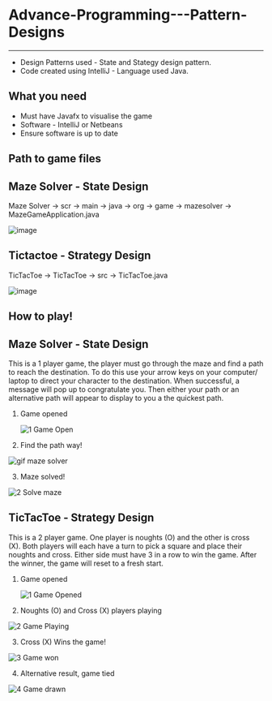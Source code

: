 # Advance-Programming---Pattern-Designs
-------------------------------------------------
* Design Patterns used - State and Stategy design pattern.
* Code created using IntelliJ - Language used Java.

What you need
-----------------
* Must have Javafx to visualise the game
* Software - IntelliJ or Netbeans
* Ensure software is up to date 

Path to game files
-----------------------------------------------------
Maze Solver - State Design
-----------------------
Maze Solver -> scr -> main -> java -> org -> game -> mazesolver -> MazeGameApplication.java

![image](https://github.com/Celiix/Advance-Programming---Pattern-Designs/assets/92170983/f4fbe786-a81e-474c-ae63-aba4aea6f77b)


Tictactoe - Strategy Design
----------------------------------------------------
TicTacToe -> TicTacToe -> src -> TicTacToe.java

![image](https://github.com/Celiix/Advance-Programming---Pattern-Designs/assets/92170983/fde139f4-798a-4429-8262-d7aa7374849f)

How to play!
------------------------------
Maze Solver - State Design
---------------------
This is a 1 player game, the player must go through the maze and find a path to reach the destination.
To do this use your arrow keys on your computer/ laptop to direct your character to the destination.
When successful, a message will pop up to congratulate you.
Then either your path or an alternative path will appear to display to you a the quickest path. 

1. Game opened

   ![1 Game Open](https://github.com/Celiix/Advance-Programming---Pattern-Designs/assets/92170983/ec4db616-776d-4ca3-9bc9-574da410c224)

2. Find the path way!
   
![gif maze solver](https://github.com/Celiix/Advance-Programming---Pattern-Designs/assets/92170983/002ef0fa-f5d8-408e-ae15-bf4fff7400cb)

3. Maze solved!

![2 Solve maze](https://github.com/Celiix/Advance-Programming---Pattern-Designs/assets/92170983/84f2b643-749c-45a2-880e-15ba24bddb59)

TicTacToe - Strategy Design
-------------------------------------
This is a 2 player game. One player is noughts (O) and the other is cross (X). 
Both players will each have a turn to pick a square and place their noughts and cross. 
Either side must have 3 in a row to win the game. 
After the winner, the game will reset to a fresh start. 

1. Game opened

   ![1 Game Opened](https://github.com/Celiix/Advance-Programming---Pattern-Designs/assets/92170983/5c502092-d839-4929-ad2b-14ce78a0b4df)

2. Noughts (O) and Cross (X) players playing

![2 Game Playing ](https://github.com/Celiix/Advance-Programming---Pattern-Designs/assets/92170983/d3697427-e35a-4d16-a7f2-8d8923f57979)

3.  Cross (X) Wins the game!

![3 Game won](https://github.com/Celiix/Advance-Programming---Pattern-Designs/assets/92170983/e34119e0-4f4a-4273-b6c8-31ec4a8fdf6e)

4. Alternative result, game tied

![4 Game drawn](https://github.com/Celiix/Advance-Programming---Pattern-Designs/assets/92170983/f9b622e1-d085-40f7-989b-b5f000d5b1d1)




